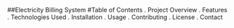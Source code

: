 ##Electricity Billing System
#Table of Contents
. Project Overview
. Features
. Technologies Used
. Installation
. Usage
. Contributing
. License
. Contact
